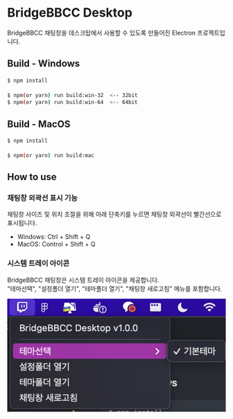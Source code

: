 # BridgeBBCC Desktop

BridgeBBCC 채팅창을 데스크탑에서 사용할 수 있도록 만들어진 Electron 프로젝트입니다.

## Build - Windows

```bash
$ npm install

$ npm(or yarn) run build:win-32  <-- 32bit
$ npm(or yarn) run build:win-64  <-- 64bit
```

## Build - MacOS

```bash
$ npm install

$ npm(or yarn) run build:mac
```

## How to use

### 채팅창 외곽선 표시 기능

채팅창 사이즈 및 위치 조절을 위해 아래 단축키를 누르면 채팅창 외곽선이 빨간선으로 표시됩니다.

- Windows: Ctrl + Shift + Q
- MacOS: Control + Shift + Q

### 시스템 트레이 아이콘

BridgeBBCC 채팅창은 시스템 트레이 아이콘을 제공합니다.  
"테마선택", "설정폴더 열기", "테마폴더 열기", "채팅창 새로고침" 메뉴를 포함합니다.

![readme_1.png](./readme/readme_1.png)
